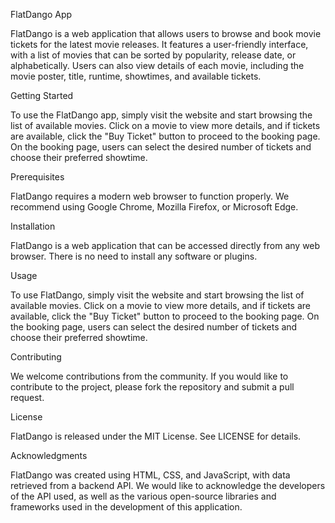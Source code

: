 FlatDango App

FlatDango is a web application that allows users to browse and book movie tickets for the latest movie releases. It features a user-friendly interface, with a list of movies that can be sorted by popularity, release date, or alphabetically. Users can also view details of each movie, including the movie poster, title, runtime, showtimes, and available tickets.

Getting Started

To use the FlatDango app, simply visit the website and start browsing the list of available movies. Click on a movie to view more details, and if tickets are available, click the "Buy Ticket" button to proceed to the booking page. On the booking page, users can select the desired number of tickets and choose their preferred showtime.

Prerequisites

FlatDango requires a modern web browser to function properly. We recommend using Google Chrome, Mozilla Firefox, or Microsoft Edge.

Installation

FlatDango is a web application that can be accessed directly from any web browser. There is no need to install any software or plugins.

Usage

To use FlatDango, simply visit the website and start browsing the list of available movies. Click on a movie to view more details, and if tickets are available, click the "Buy Ticket" button to proceed to the booking page. On the booking page, users can select the desired number of tickets and choose their preferred showtime.

Contributing

We welcome contributions from the community. If you would like to contribute to the project, please fork the repository and submit a pull request.

License

FlatDango is released under the MIT License. See LICENSE for details.

Acknowledgments

FlatDango was created using HTML, CSS, and JavaScript, with data retrieved from a backend API. We would like to acknowledge the developers of the API used, as well as the various open-source libraries and frameworks used in the development of this application.